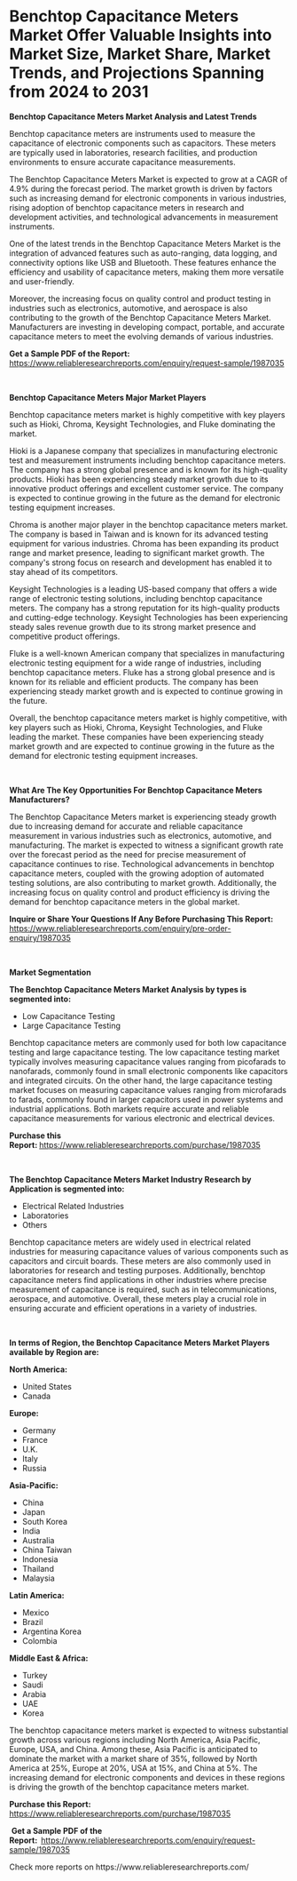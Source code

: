 <p><h1>Benchtop Capacitance Meters Market Offer Valuable Insights into Market Size, Market Share, Market Trends, and Projections Spanning from 2024 to 2031</h1></p><p><strong>Benchtop Capacitance Meters Market Analysis and Latest Trends</strong></p>
<p><p>Benchtop capacitance meters are instruments used to measure the capacitance of electronic components such as capacitors. These meters are typically used in laboratories, research facilities, and production environments to ensure accurate capacitance measurements.</p><p>The Benchtop Capacitance Meters Market is expected to grow at a CAGR of 4.9% during the forecast period. The market growth is driven by factors such as increasing demand for electronic components in various industries, rising adoption of benchtop capacitance meters in research and development activities, and technological advancements in measurement instruments.</p><p>One of the latest trends in the Benchtop Capacitance Meters Market is the integration of advanced features such as auto-ranging, data logging, and connectivity options like USB and Bluetooth. These features enhance the efficiency and usability of capacitance meters, making them more versatile and user-friendly.</p><p>Moreover, the increasing focus on quality control and product testing in industries such as electronics, automotive, and aerospace is also contributing to the growth of the Benchtop Capacitance Meters Market. Manufacturers are investing in developing compact, portable, and accurate capacitance meters to meet the evolving demands of various industries.</p></p>
<p><strong>Get a Sample PDF of the Report:&nbsp;</strong> <a href="https://www.reliableresearchreports.com/enquiry/request-sample/1987035">https://www.reliableresearchreports.com/enquiry/request-sample/1987035</a></p>
<p>&nbsp;</p>
<p><strong>Benchtop Capacitance Meters Major Market Players</strong></p>
<p><p>Benchtop capacitance meters market is highly competitive with key players such as Hioki, Chroma, Keysight Technologies, and Fluke dominating the market. </p><p>Hioki is a Japanese company that specializes in manufacturing electronic test and measurement instruments including benchtop capacitance meters. The company has a strong global presence and is known for its high-quality products. Hioki has been experiencing steady market growth due to its innovative product offerings and excellent customer service. The company is expected to continue growing in the future as the demand for electronic testing equipment increases.</p><p>Chroma is another major player in the benchtop capacitance meters market. The company is based in Taiwan and is known for its advanced testing equipment for various industries. Chroma has been expanding its product range and market presence, leading to significant market growth. The company's strong focus on research and development has enabled it to stay ahead of its competitors.</p><p>Keysight Technologies is a leading US-based company that offers a wide range of electronic testing solutions, including benchtop capacitance meters. The company has a strong reputation for its high-quality products and cutting-edge technology. Keysight Technologies has been experiencing steady sales revenue growth due to its strong market presence and competitive product offerings.</p><p>Fluke is a well-known American company that specializes in manufacturing electronic testing equipment for a wide range of industries, including benchtop capacitance meters. Fluke has a strong global presence and is known for its reliable and efficient products. The company has been experiencing steady market growth and is expected to continue growing in the future.</p><p>Overall, the benchtop capacitance meters market is highly competitive, with key players such as Hioki, Chroma, Keysight Technologies, and Fluke leading the market. These companies have been experiencing steady market growth and are expected to continue growing in the future as the demand for electronic testing equipment increases.</p></p>
<p>&nbsp;</p>
<p><strong>What Are The Key Opportunities For Benchtop Capacitance Meters Manufacturers?</strong></p>
<p><p>The Benchtop Capacitance Meters market is experiencing steady growth due to increasing demand for accurate and reliable capacitance measurement in various industries such as electronics, automotive, and manufacturing. The market is expected to witness a significant growth rate over the forecast period as the need for precise measurement of capacitance continues to rise. Technological advancements in benchtop capacitance meters, coupled with the growing adoption of automated testing solutions, are also contributing to market growth. Additionally, the increasing focus on quality control and product efficiency is driving the demand for benchtop capacitance meters in the global market.</p></p>
<p><strong>Inquire or Share Your Questions If Any Before Purchasing This Report:</strong> <a href="https://www.reliableresearchreports.com/enquiry/pre-order-enquiry/1987035">https://www.reliableresearchreports.com/enquiry/pre-order-enquiry/1987035</a></p>
<p>&nbsp;</p>
<p><strong>Market Segmentation</strong></p>
<p><strong>The Benchtop Capacitance Meters Market Analysis by types is segmented into:</strong></p>
<p><ul><li>Low Capacitance Testing</li><li>Large Capacitance Testing</li></ul></p>
<p><p>Benchtop capacitance meters are commonly used for both low capacitance testing and large capacitance testing. The low capacitance testing market typically involves measuring capacitance values ranging from picofarads to nanofarads, commonly found in small electronic components like capacitors and integrated circuits. On the other hand, the large capacitance testing market focuses on measuring capacitance values ranging from microfarads to farads, commonly found in larger capacitors used in power systems and industrial applications. Both markets require accurate and reliable capacitance measurements for various electronic and electrical devices.</p></p>
<p><strong>Purchase this Report:&nbsp;</strong><a href="https://www.reliableresearchreports.com/purchase/1987035">https://www.reliableresearchreports.com/purchase/1987035</a></p>
<p>&nbsp;</p>
<p><strong>The Benchtop Capacitance Meters Market Industry Research by Application is segmented into:</strong></p>
<p><ul><li>Electrical Related Industries</li><li>Laboratories</li><li>Others</li></ul></p>
<p><p>Benchtop capacitance meters are widely used in electrical related industries for measuring capacitance values of various components such as capacitors and circuit boards. These meters are also commonly used in laboratories for research and testing purposes. Additionally, benchtop capacitance meters find applications in other industries where precise measurement of capacitance is required, such as in telecommunications, aerospace, and automotive. Overall, these meters play a crucial role in ensuring accurate and efficient operations in a variety of industries.</p></p>
<p>&nbsp;</p>
<p><strong>In terms of Region, the Benchtop Capacitance Meters Market Players available by Region are:</strong></p>
<p>
    <p> <strong> North America: </strong>
        <ul>
            <li>United States</li>
            <li>Canada</li>
        </ul>
        </p> 
    <p> <strong> Europe: </strong>
        <ul>
            <li>Germany</li>
            <li>France</li>
            <li>U.K.</li>
            <li>Italy</li>
            <li>Russia</li>
        </ul>
        </p> 
    <p> <strong> Asia-Pacific: </strong>
        <ul>
            <li>China</li>
            <li>Japan</li>
            <li>South Korea</li>
            <li>India</li>
            <li>Australia</li>
            <li>China Taiwan</li>
            <li>Indonesia</li>
            <li>Thailand</li>
            <li>Malaysia</li>
        </ul>
        </p> 
    <p> <strong> Latin America: </strong>
        <ul>
            <li>Mexico</li>
            <li>Brazil</li>
            <li>Argentina Korea</li>
            <li>Colombia</li>
        </ul>
        </p> 
    <p> <strong> Middle East & Africa: </strong>
        <ul>
            <li>Turkey</li>
            <li>Saudi</li>
            <li>Arabia</li>
            <li>UAE</li>
            <li>Korea</li>
        </ul>
    </p>
    </p>
<p><p>The benchtop capacitance meters market is expected to witness substantial growth across various regions including North America, Asia Pacific, Europe, USA, and China. Among these, Asia Pacific is anticipated to dominate the market with a market share of 35%, followed by North America at 25%, Europe at 20%, USA at 15%, and China at 5%. The increasing demand for electronic components and devices in these regions is driving the growth of the benchtop capacitance meters market.</p></p>
<p><strong>Purchase this Report: </strong><a href="https://www.reliableresearchreports.com/purchase/1987035">https://www.reliableresearchreports.com/purchase/1987035</a></p>
<p>&nbsp;<strong>Get a Sample PDF of the Report:&nbsp;&nbsp;</strong><a href="https://www.reliableresearchreports.com/enquiry/request-sample/1987035">https://www.reliableresearchreports.com/enquiry/request-sample/1987035</a></p>
<p><strong></strong></p>
<p>Check more reports on https://www.reliableresearchreports.com/</p>